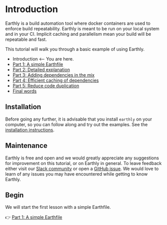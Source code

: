 # Introduction

Earthly is a build automation tool where docker containers are used to enforce build repeatability. Earthly is meant to be run on your local system and in your CI. Implicit caching and parallelism mean your build will be repeatable and fast.

This tutorial will walk you through a basic example of using Earthly.

* Introduction <-- You are here.
* [Part 1: A simple Earthfile](./part-1-a-simple-earthfile.md)
* [Part 2: Detailed explanation](./part-2-detailed-explanation.md)
* [Part 3: Adding dependencies in the mix](./part-3-adding-dependencies-in-the-mix.md)
* [Part 4: Efficient caching of dependencies](./part-4-efficient-caching-of-dependencies.md)
* [Part 5: Reduce code duplication](./part-5-reduce-code-duplication.md)
* [Final words](./final-words.md)

## Installation

Before going any further, it is advisable that you install `earthly` on your computer, so you can follow along and try out the examples. See the [installation instructions](https://earthly.dev/get-earthly).

## Maintenance

Earthly is free and open and we would greatly appreciate any suggestions for improvement on this tutorial, or on Earthly in general. To leave feedback either visit our [Slack community](https://earthly.dev/slack) or open a [GitHub issue](https://github.com/earthly/earthly/issues). We would love to learn of any issues you may have encountered while getting to know Earthly.

## Begin

We will start the first lesson with a simple Earthfile.

👉 [Part 1: A simple Earthfile](./part-1-a-simple-earthfile.md)
